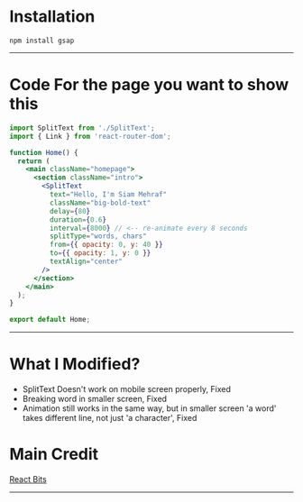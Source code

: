 # Installation

```
npm install gsap
```

---

# Code For the page you want to show this

```jsx
import SplitText from './SplitText';
import { Link } from 'react-router-dom';

function Home() {
  return (
    <main className="homepage">
      <section className="intro">
        <SplitText
          text="Hello, I'm Siam Mehraf"
          className="big-bold-text"
          delay={80}
          duration={0.6}
          interval={8000} // <-- re-animate every 8 seconds
          splitType="words, chars"
          from={{ opacity: 0, y: 40 }}
          to={{ opacity: 1, y: 0 }}
          textAlign="center"
        />
      </section>
    </main>
  );
}

export default Home;
```

---

# What I Modified?

- SplitText Doesn't work on mobile screen properly, Fixed
- Breaking word in smaller screen, Fixed
- Animation still works in the same way, but in smaller screen 'a word' takes different line, not just 'a character', Fixed

# Main Credit

[React Bits](https://reactbits.dev/text-animations/split-text)

---
